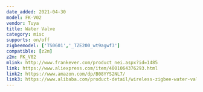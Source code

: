 ```yaml
---
date_added: 2021-04-30
model: FK-V02
vendor: Tuya
title: Water Valve
category: misc
supports: on/off
zigbeemodel: ['TS0601','_TZE200_wt9agwf3'] 
compatible: [z2m]
z2m: FK_V02
mlink: http://www.frankever.com/product_nei.aspx?id=1485
link: https://www.aliexpress.com/item/4001064376293.html
link2: https://www.amazon.com/dp/B08YYS2NL7/
link3: https://www.alibaba.com/product-detail/wireless-zigbee-water-valve-2020-new_1600137088239.html
---
```

